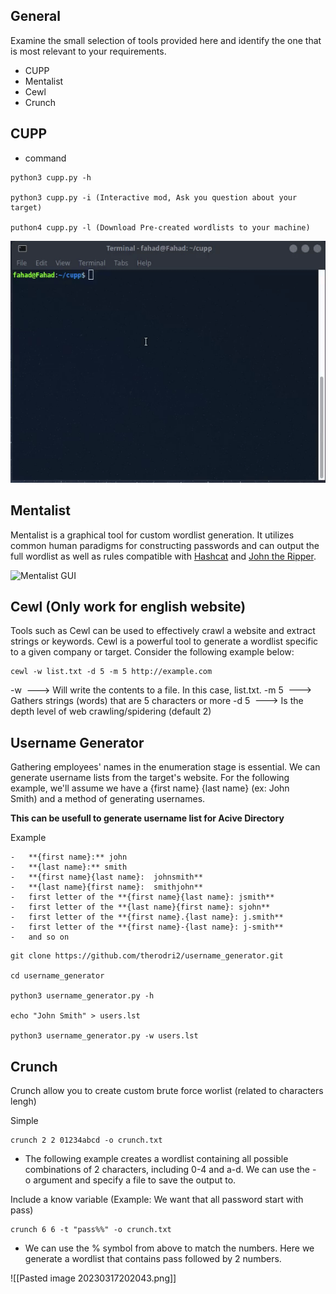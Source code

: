 
## General

Examine the small selection of tools provided here and identify the one that is most relevant to your requirements.

- CUPP
- Mentalist
- Cewl
- Crunch

## CUPP
- command
```Terminal
python3 cupp.py -h

python3 cupp.py -i (Interactive mod, Ask you question about your target)

puthon4 cupp.py -l (Download Pre-created wordlists to your machine)
```

![cupp-example](https://github.com/Mebus/cupp/raw/master/screenshots/cupp-example.gif)

## Mentalist
Mentalist is a graphical tool for custom wordlist generation. It utilizes common human paradigms for constructing passwords and can output the full wordlist as well as rules compatible with [Hashcat](https://hashcat.net/hashcat) and [John the Ripper](http://www.openwall.com/john).  


![Mentalist GUI](https://camo.githubusercontent.com/4eb268cbdaf7e2a09a3be4b1c7a2a32b47e9f6e568a9b34d549bfbfb512b684a/68747470733a2f2f73633074667265652e73717561726573706163652e636f6d2f732f6d656e74616c6973742d726561646d652d6775692e676966)

## Cewl (Only work for english website)
Tools such as Cewl can be used to effectively crawl a website and extract strings or keywords. Cewl is a powerful tool to generate a wordlist specific to a given company or target. Consider the following example below:

```
cewl -w list.txt -d 5 -m 5 http://example.com
```
-w         ---> Will write the contents to a file. In this case, list.txt.
-m 5     ---> Gathers strings (words) that are 5 characters or more
-d 5      ---> Is the depth level of web crawling/spidering (default 2)

## Username Generator
Gathering employees' names in the enumeration stage is essential. We can generate username lists from the target's website. For the following example, we'll assume we have a {first name} {last name} (ex: John Smith) and a method of generating usernames.

**This can be usefull to generate username list for Acive Directory**

Example
```
-   **{first name}:** john
-   **{last name}:** smith
-   **{first name}{last name}:  johnsmith** 
-   **{last name}{first name}:  smithjohn**  
-   first letter of the **{first name}{last name}: jsmith** 
-   first letter of the **{last name}{first name}: sjohn**  
-   first letter of the **{first name}.{last name}: j.smith** 
-   first letter of the **{first name}-{last name}: j-smith** 
-   and so on
```

```
git clone https://github.com/therodri2/username_generator.git

cd username_generator

python3 username_generator.py -h

echo "John Smith" > users.lst

python3 username_generator.py -w users.lst
```

## Crunch
Crunch allow you to create custom brute force worlist (related to characters lengh)

Simple
```
crunch 2 2 01234abcd -o crunch.txt
```
- The following example creates a wordlist containing all possible combinations of 2 characters, including 0-4 and a-d. We can use the -o argument and specify a file to save the output to.

Include a know variable (Example: We want that all password start with pass)
```
crunch 6 6 -t "pass%%" -o crunch.txt
```
- We can use the % symbol from above to match the numbers. Here we generate a wordlist that contains pass followed by 2 numbers.
 
![[Pasted image 20230317202043.png]]